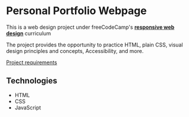 # Personal Portfolio Webpage

This is a web design project under freeCodeCamp's [**responsive web design**](https://www.freecodecamp.org/learn/responsive-web-design/) curriculum

The project provides the opportunity to practice HTML, plain CSS, visual design principles and concepts, Accessibility, and more.

[Project requirements](https://www.freecodecamp.org/learn/responsive-web-design/responsive-web-design-projects/build-a-personal-portfolio-webpage)

## Technologies
* HTML
* CSS 
* JavaScript
